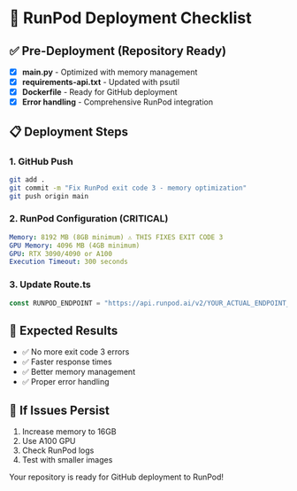 # 🚀 RunPod Deployment Checklist

## ✅ Pre-Deployment (Repository Ready)

- [x] **main.py** - Optimized with memory management
- [x] **requirements-api.txt** - Updated with psutil
- [x] **Dockerfile** - Ready for GitHub deployment
- [x] **Error handling** - Comprehensive RunPod integration

## 📋 Deployment Steps

### 1. GitHub Push
```bash
git add .
git commit -m "Fix RunPod exit code 3 - memory optimization"
git push origin main
```

### 2. RunPod Configuration (CRITICAL)
```yaml
Memory: 8192 MB (8GB minimum) ⚠️ THIS FIXES EXIT CODE 3
GPU Memory: 4096 MB (4GB minimum)
GPU: RTX 3090/4090 or A100
Execution Timeout: 300 seconds
```

### 3. Update Route.ts
```typescript
const RUNPOD_ENDPOINT = "https://api.runpod.ai/v2/YOUR_ACTUAL_ENDPOINT_ID/runsync"
```

## 🎯 Expected Results

- ✅ No more exit code 3 errors
- ✅ Faster response times
- ✅ Better memory management
- ✅ Proper error handling

## 🔧 If Issues Persist

1. Increase memory to 16GB
2. Use A100 GPU
3. Check RunPod logs
4. Test with smaller images

Your repository is ready for GitHub deployment to RunPod!